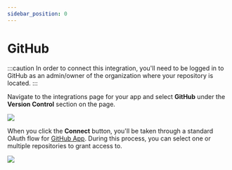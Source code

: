 ```yaml
---
sidebar_position: 0
---
```


# GitHub

:::caution
In order to connect this integration, you'll need to be logged in to GitHub as an admin/owner of the organization where your repository is located.
:::


Navigate to the integrations page for your app and select __GitHub__ under the __Version Control__ section on the page.

![](/img/connect-github.png)

When you click the __Connect__ button, you'll be taken through a standard OAuth flow for [GitHub App](https://docs.github.com/en/apps). During this process, you can select one or multiple repositories to grant access to.

![](/img/connect-github-flow.png)
